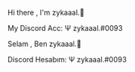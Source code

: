 <p align="left"></p>
Hi there , I'm zykaaal.👋

<p align="left"></p>
My Discord Acc: Ψ zykaaal.#0093

<p align="left"></p>
Selam , Ben zykaaal.👋

<p align="left"></p>
Discord Hesabım: Ψ zykaaal.#0093

